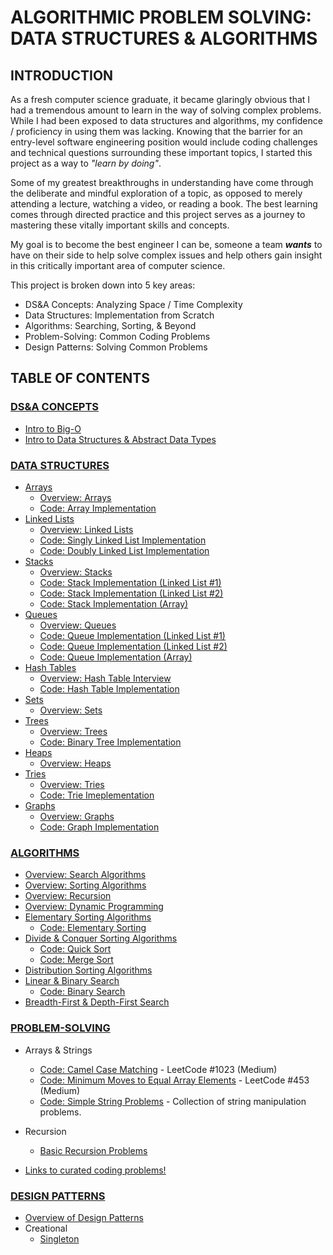 # ALGORITHMIC PROBLEM SOLVING: DATA STRUCTURES & ALGORITHMS 

## INTRODUCTION
As a fresh computer science graduate, it became glaringly obvious that I had a tremendous amount to learn
in the way of solving complex problems. While I had been exposed to data structures and algorithms, my confidence
/ proficiency in using them was lacking. Knowing that the barrier for an entry-level software engineering position
would include coding challenges and technical questions surrounding these important topics, I started this project
as a way to _"learn by doing"_.  

Some of my greatest breakthroughs in understanding have come through the deliberate and mindful exploration of a
topic, as opposed to merely attending a lecture, watching a video, or reading a book. The best learning comes through
directed practice and this project serves as a journey to mastering these vitally important skills and concepts.    

My goal is to become the best engineer I can be, someone a team ***wants*** to have on their side to help solve complex
issues and help others gain insight in this critically important area of computer science. 

This project is broken down into 5 key areas:
* DS&A Concepts: Analyzing Space / Time Complexity
* Data Structures: Implementation from Scratch
* Algorithms: Searching, Sorting, & Beyond
* Problem-Solving: Common Coding Problems
* Design Patterns: Solving Common Problems

## TABLE OF CONTENTS
### [DS&A CONCEPTS](https://github.com/M-Croghan/DSA-Practice/tree/main/src/dsa_concepts)
* [Intro to Big-O](https://github.com/M-Croghan/DSA-Practice/blob/main/src/dsa_concepts/bigO.md#big-o--complexity-analysis)
* [Intro to Data Structures & Abstract Data Types](https://github.com/M-Croghan/DSA-Practice/blob/main/src/dsa_concepts/ds_and_adt.md#data-structures--advanaced-data-types)


### [DATA STRUCTURES](https://github.com/M-Croghan/DSA-Practice/tree/main/src/data_structures)
* [Arrays](https://github.com/M-Croghan/DSA-Practice/tree/main/src/data_structures/arrays)
    * [Overview: Arrays](https://github.com/M-Croghan/DSA-Practice/blob/main/src/data_structures/arrays/overviewArrays.md)
    * [Code: Array Implementation](https://github.com/M-Croghan/DSA-Practice/blob/main/src/data_structures/arrays/code/Array.java)
* [Linked Lists](https://github.com/M-Croghan/DSA-Practice/tree/main/src/data_structures/linkedlists)
    * [Overview: Linked Lists](https://github.com/M-Croghan/DSA-Practice/blob/main/src/data_structures/linkedlists/overviewLinkedLists.md)
    * [Code: Singly Linked List Implementation](https://github.com/M-Croghan/DSA-Practice/blob/main/src/data_structures/linkedlists/code/SinglyLinkedList.java)
    * [Code: Doubly Linked List Implementation](https://github.com/M-Croghan/DSA-Practice/blob/main/src/data_structures/linkedlists/code/DoublyLinkedList.java)
* [Stacks](https://github.com/M-Croghan/DSA-Practice/tree/main/src/data_structures/stacks)
    * [Overview: Stacks](https://github.com/M-Croghan/DSA-Practice/blob/main/src/data_structures/stacks/overviewStacks.md)
    * [Code: Stack Implementation (Linked List #1)](https://github.com/M-Croghan/DSA-Practice/blob/main/src/data_structures/stacks/Stack.java)
    * [Code: Stack Implementation (Linked List #2)](https://github.com/M-Croghan/DSA-Practice/blob/main/src/data_structures/stacks/StackUsingLinkedList.java)
    * [Code: Stack Implementation (Array)](https://github.com/M-Croghan/DSA-Practice/blob/main/src/data_structures/stacks/StackUsingArray.java)
* [Queues](https://github.com/M-Croghan/DSA-Practice/tree/main/src/data_structures/queues)
    * [Overview: Queues](https://github.com/M-Croghan/DSA-Practice/blob/main/src/data_structures/queues/overviewQueues.md)
    * [Code: Queue Implementation (Linked List #1)](https://github.com/M-Croghan/DSA-Practice/blob/main/src/data_structures/queues/code/Queue.java)
    * [Code: Queue Implementation (Linked List #2)](https://github.com/M-Croghan/DSA-Practice/blob/main/src/data_structures/queues/code/QueueUsingLinkedList.java)
    * [Code: Queue Implementation (Array)](https://github.com/M-Croghan/DSA-Practice/blob/main/src/data_structures/queues/code/QueueUsingArray.java)
* [Hash Tables](https://github.com/M-Croghan/DSA-Practice/tree/main/src/data_structures/hashtables)
    * [Overview: Hash Table Interview](https://github.com/M-Croghan/DSA-Practice/blob/main/src/data_structures/hashtables/overviewHashTables.md)
    * [Code: Hash Table Implementation](https://github.com/M-Croghan/DSA-Practice/tree/main/src/data_structures/hashtables/code)
* [Sets](https://github.com/M-Croghan/DSA-Practice/tree/main/src/data_structures/sets)
    * [Overview: Sets](https://github.com/M-Croghan/DSA-Practice/blob/main/src/data_structures/sets/overviewSets.md)
* [Trees](https://github.com/M-Croghan/DSA-Practice/tree/main/src/data_structures/trees)
    * [Overview: Trees](https://github.com/M-Croghan/DSA-Practice/blob/main/src/data_structures/trees/overviewTrees.md)
    * [Code: Binary Tree Implementation](https://github.com/M-Croghan/DSA-Practice/blob/main/src/data_structures/trees/BinaryTree.java)
* [Heaps](https://github.com/M-Croghan/DSA-Practice/tree/main/src/data_structures/trees/heaps)
    * [Overview: Heaps](https://github.com/M-Croghan/DSA-Practice/blob/main/src/data_structures/trees/heaps/overviewHeaps.md)
* [Tries](https://github.com/M-Croghan/DSA-Practice/tree/main/src/data_structures/trees/tries)
    * [Overview: Tries](https://github.com/M-Croghan/DSA-Practice/blob/main/src/data_structures/trees/tries/overviewTries.md)
    * [Code: Trie Imeplementation](https://github.com/M-Croghan/DSA-Practice/blob/main/src/data_structures/trees/tries/Trie.java)
* [Graphs](https://github.com/M-Croghan/DSA-Practice/tree/main/src/data_structures/graphs)
    * [Overview: Graphs](https://github.com/M-Croghan/DSA-Practice/blob/main/src/data_structures/graphs/overviewGraphs.md)
    * [Code: Graph Implementation](https://github.com/M-Croghan/DSA-Practice/blob/main/src/data_structures/graphs/code/Graph.java)

### [ALGORITHMS](https://github.com/M-Croghan/DSA-Practice/tree/main/src/algorithms)
* [Overview: Search Algorithms](https://github.com/M-Croghan/DSA-Practice/blob/main/src/algorithms/overviewSearchAlgorithms.md#overview-search-algorithms)
* [Overview: Sorting Algorithms](https://github.com/M-Croghan/DSA-Practice/blob/main/src/algorithms/overviewSortingAlgorithms.md#overview-searching--sorting)
* [Overview: Recursion](https://github.com/M-Croghan/DSA-Practice/blob/main/src/algorithms/overviewRecursion.md)
* [Overview: Dynamic Programming](https://github.com/M-Croghan/DSA-Practice/blob/main/src/algorithms/overviewDyanmicProgramming.md)
* [Elementary Sorting Algorithms](https://github.com/M-Croghan/DSA-Practice/blob/main/src/algorithms/basicSorting.md)
    * [Code: Elementary Sorting](https://github.com/M-Croghan/DSA-Practice/blob/main/src/algorithms/code/ElementarySorts.java)
* [Divide & Conquer Sorting Algorithms](https://github.com/M-Croghan/DSA-Practice/blob/main/src/algorithms/divideAndConquerSorting.md)
    * [Code: Quick Sort](https://github.com/M-Croghan/DSA-Practice/blob/main/src/algorithms/code/QuickSort.java)
    * [Code: Merge Sort](https://github.com/M-Croghan/DSA-Practice/blob/main/src/algorithms/code/MergeSort.java)
* [Distribution Sorting Algorithms](https://github.com/M-Croghan/DSA-Practice/blob/main/src/algorithms/distributionSorting.md)
* [Linear & Binary Search](https://github.com/M-Croghan/DSA-Practice/blob/main/src/algorithms/bruteForceAndBinarySearch.md)
    * [Code: Binary Search](https://github.com/M-Croghan/DSA-Practice/blob/main/src/algorithms/code/BinarySearch.java)
* [Breadth-First & Depth-First Search](https://github.com/M-Croghan/DSA-Practice/blob/main/src/algorithms/dfs_bfs_search.md)

### [PROBLEM-SOLVING](https://github.com/M-Croghan/DSA-Practice/tree/main/src/problem_solving)
*  Arrays & Strings   
    * [Code: Camel Case Matching](https://github.com/M-Croghan/DSA-Practice/blob/main/src/problem_solving/arrays_strings/CamelCaseMatch.java) - LeetCode #1023 (Medium)
    * [Code: Minimum Moves to Equal Array Elements](https://github.com/M-Croghan/DSA-Practice/blob/main/src/problem_solving/arrays_strings/MinimumMovesToEqual.java) - LeetCode #453 (Medium)
    * [Code: Simple String Problems](https://github.com/M-Croghan/DSA-Practice/blob/main/src/problem_solving/arrays_strings/SimpleArrayStringProblems.java) - Collection of string manipulation problems.

* Recursion
    * [Basic Recursion Problems](https://github.com/M-Croghan/DSA-Practice/blob/main/src/problem_solving/recursion/RecursionProblems.java)

* [Links to curated coding problems!](https://github.com/M-Croghan/DSA-Practice/blob/main/src/problem_solving/problem_solving.md)

### [DESIGN PATTERNS](https://github.com/M-Croghan/DSA-Practice/tree/main/src/design_patterns)
* [Overview of Design Patterns](https://github.com/M-Croghan/DSA-Practice/blob/main/src/design_patterns/overviewDesignPatterns.md)
* Creational
    * [Singleton](https://github.com/M-Croghan/DSA-Practice/blob/main/src/design_patterns/Singleton.java)

